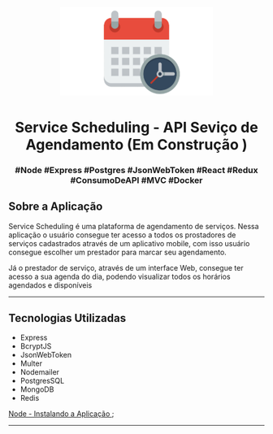 <h1 align="center">
    <img alt="Imagem" src=".github/img.png" width="300px" />
</h1>

<h1 align="center"> 
  Service Scheduling - API Seviço de Agendamento (Em Construção )
</h1>

<h3 align="center">
#Node #Express #Postgres #JsonWebToken #React #Redux #ConsumoDeAPI #MVC #Docker
</h3>

## Sobre a Aplicação
Service Scheduling é uma plataforma de agendamento de serviços. Nessa aplicação o usuário consegue ter acesso a todos os prostadores de serviços cadastrados através de um aplicativo mobile, com isso usuário consegue escolher um prestador para marcar seu agendamento.

Já o prestador de serviço, através de um interface Web, consegue ter acesso a sua agenda do dia, podendo visualizar todos os horários agendados e disponíveis

---

## Tecnologias Utilizadas 
* Express  
* BcryptJS 
* JsonWebToken 
* Multer 
* Nodemailer
* PostgresSQL 
* MongoDB
* Redis 

[Node - Instalando a Aplicação ]("https://github.com/michael23-lopes/service-scheduling/blob/master/back-end/README.md");

---
